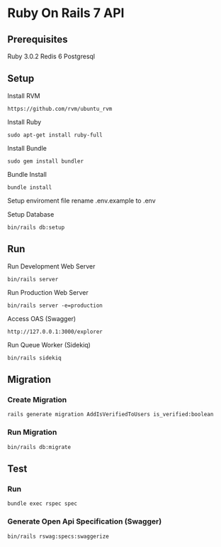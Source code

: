 # Ruby On Rails 7 API

## Prerequisites
Ruby 3.0.2
Redis 6
Postgresql

## Setup

Install RVM
```
https://github.com/rvm/ubuntu_rvm
```

Install Ruby
```
sudo apt-get install ruby-full
```

Install Bundle
```
sudo gem install bundler
```

Bundle Install
```
bundle install
```

Setup enviroment file
rename .env.example to .env



Setup Database
```
bin/rails db:setup
```
## Run
Run Development Web Server
```
bin/rails server
```

Run Production Web Server
```
bin/rails server -e=production
```

Access OAS (Swagger)
```
http://127.0.0.1:3000/explorer
```
Run Queue Worker (Sidekiq)
```
bin/rails sidekiq
```

## Migration

### Create Migration
```
rails generate migration AddIsVerifiedToUsers is_verified:boolean
```

### Run Migration
```
bin/rails db:migrate
```

## Test

### Run
```
bundle exec rspec spec

```

### Generate Open Api Specification (Swagger)
```
bin/rails rswag:specs:swaggerize
```